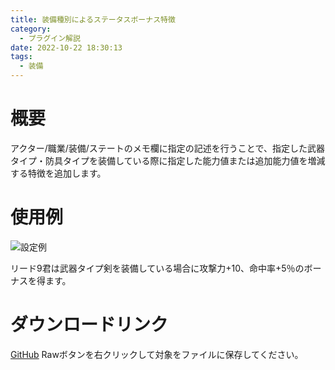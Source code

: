 ```yaml
---
title: 装備種別によるステータスボーナス特徴
category:
  - プラグイン解説
date: 2022-10-22 18:30:13
tags:
  - 装備
---
```


# 概要

アクター/職業/装備/ステートのメモ欄に指定の記述を行うことで、指定した武器タイプ・防具タイプを装備している際に指定した能力値または追加能力値を増減する特徴を追加します。

# 使用例

![設定例](setting.png "設定例")

リード9君は武器タイプ剣を装備している場合に攻撃力+10、命中率+5％のボーナスを得ます。

# ダウンロードリンク

[GitHub](https://github.com/elleonard/DarkPlasma-MZ-Plugins/blob/release/DarkPlasma_EquipTypeStatusBonusTrait.js)
Rawボタンを右クリックして対象をファイルに保存してください。
